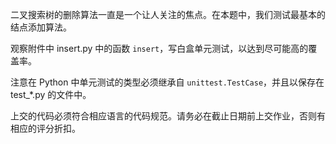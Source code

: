 二叉搜索树的删除算法一直是一个让人关注的焦点。在本题中，我们测试最基本的结点添加算法。

观察附件中 insert.py 中的函数 <code>insert</code>，写白盒单元测试，以达到尽可能高的覆盖率。

注意在 Python 中单元测试的类型必须继承自 <code>unittest.TestCase</code>，并且以保存在 test_*.py 的文件中。

上交的代码必须符合相应语言的代码规范。请务必在截止日期前上交作业，否则有相应的评分折扣。
